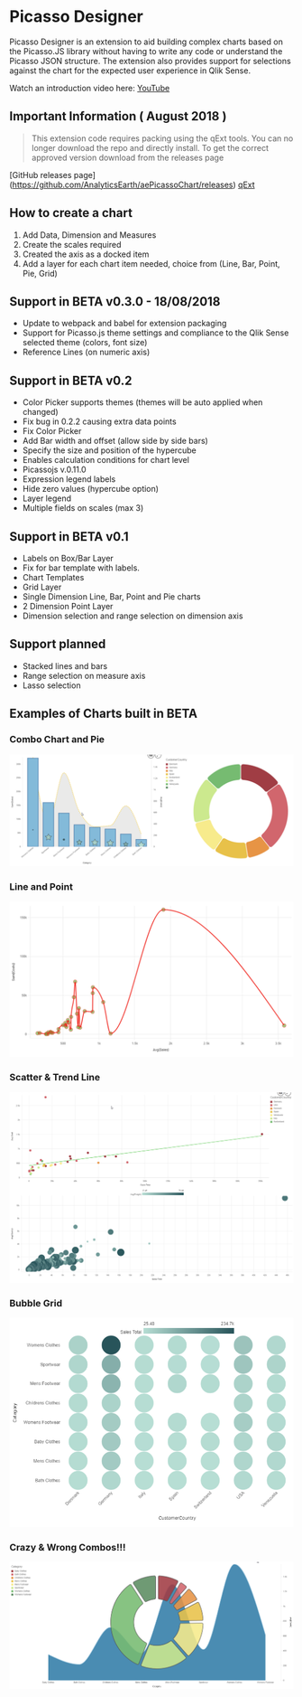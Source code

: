 # Picasso Designer

Picasso Designer is an extension to aid building complex charts based on the Picasso.JS library without having to write any code or understand the Picasso JSON structure. The extension also provides support for selections against the chart for the expected user experience in Qlik Sense.

Watch an introduction video here: [YouTube](https://youtu.be/0tLm7Lf3TYc)

## Important Information ( August 2018 )
>This extension code requires packing using the qExt tools. You can no longer download the repo and directly install. To get the correct approved version download from the releases page

[GitHub releases page] (https://github.com/AnalyticsEarth/aePicassoChart/releases)
[qExt](https://github.com/axisgroup/qExt)

## How to create a chart
1. Add Data, Dimension and Measures
1. Create the scales required
1. Created the axis as a docked item
1. Add a layer for each chart item needed, choice from (Line, Bar, Point, Pie, Grid)

## Support in BETA v0.3.0 - 18/08/2018
* Update to webpack and babel for extension packaging
* Support for Picasso.js theme settings and compliance to the Qlik Sense selected theme (colors, font size)
* Reference Lines (on numeric axis)

## Support in BETA v0.2
* Color Picker supports themes (themes will be auto applied when changed)
* Fix bug in 0.2.2 causing extra data points
* Fix Color Picker
* Add Bar width and offset (allow side by side bars)
* Specify the size and position of the hypercube
* Enables calculation conditions for chart level
* Picassojs v.0.11.0
* Expression legend labels
* Hide zero values (hypercube option)
* Layer legend
* Multiple fields on scales (max 3)

## Support in BETA v0.1
* Labels on Box/Bar Layer
* Fix for bar template with labels.
* Chart Templates
* Grid Layer
* Single Dimension Line, Bar, Point and Pie charts
* 2 Dimension Point Layer
* Dimension selection and range selection on dimension axis

## Support planned
* Stacked lines and bars
* Range selection on measure axis
* Lasso selection

## Examples of Charts built in BETA
### Combo Chart and Pie
![Combo and Pie](https://github.com/AnalyticsEarth/data/raw/master/Random-Combo.png)

### Line and Point
![Line and Point](https://github.com/AnalyticsEarth/data/raw/master/LineandPoint.png)

### Scatter & Trend Line
![Scatter and Trend Line](https://github.com/AnalyticsEarth/data/raw/master/Scatter.png)

### Bubble Grid
![Bubble Grid](https://github.com/AnalyticsEarth/data/raw/master/bubble-grid.png)

### Crazy & Wrong Combos!!!
![Crazy Chart](https://github.com/AnalyticsEarth/data/raw/master/crazy.png)
